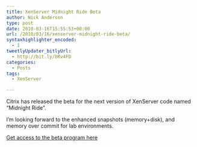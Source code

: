 ```yaml
---
title: XenServer Midnight Ride Beta
author: Nick Anderson
type: post
date: 2010-03-16T15:55:53+00:00
url: /2010/03/16/xenserver-midnight-ride-beta/
syntaxhighlighter_encoded:
  - 1
tweetlyUpdater_bitlyUrl:
  - http://bit.ly/bRv4FD
categories:
  - Posts
tags:
  - XenServer

---
```

Citrix has released the beta for the next version of XenServer code named &#8220;Midnight Ride&#8221;.

I&#8217;m looking forward to the enhanced snapshots (memory+disk), and memory over commit for lab environments.

[Get access to the beta program here][1]

 [1]: http://www.citrix.com/lang/English/lp/lp_1340047.asp